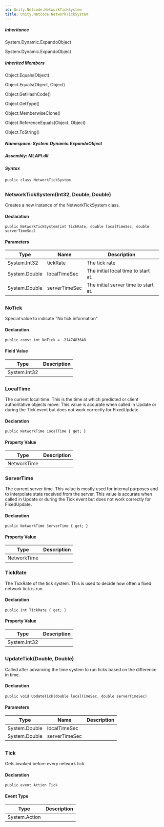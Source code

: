 ```yaml
---  
id: Unity.Netcode.NetworkTickSystem  
title: Unity.Netcode.NetworkTickSystem  
---
```


<div class="markdown level0 summary">

</div>

<div class="markdown level0 conceptual">

</div>

<div class="inheritance">

##### Inheritance

<div class="level0">

System.Dynamic.ExpandoObject

</div>

<div class="level1">

System.Dynamic.ExpandoObject

</div>

</div>

<div class="inheritedMembers">

##### Inherited Members

<div>

Object.Equals(Object)

</div>

<div>

Object.Equals(Object, Object)

</div>

<div>

Object.GetHashCode()

</div>

<div>

Object.GetType()

</div>

<div>

Object.MemberwiseClone()

</div>

<div>

Object.ReferenceEquals(Object, Object)

</div>

<div>

Object.ToString()

</div>

</div>

##### **Namespace**: System.Dynamic.ExpandoObject

##### **Assembly**: MLAPI.dll

##### Syntax

``` lang-csharp
public class NetworkTickSystem
```

## 

### NetworkTickSystem(Int32, Double, Double)

<div class="markdown level1 summary">

Creates a new instance of the NetworkTickSystem class.

</div>

<div class="markdown level1 conceptual">

</div>

#### Declaration

``` lang-csharp
public NetworkTickSystem(int tickRate, double localTimeSec, double serverTimeSec)
```

#### Parameters

| Type          | Name          | Description                          |
|---------------|---------------|--------------------------------------|
| System.Int32  | tickRate      | The tick rate                        |
| System.Double | localTimeSec  | The initial local time to start at.  |
| System.Double | serverTimeSec | The initial server time to start at. |

## 

### NoTick

<div class="markdown level1 summary">

Special value to indicate "No tick information"

</div>

<div class="markdown level1 conceptual">

</div>

#### Declaration

``` lang-csharp
public const int NoTick = -2147483648
```

#### Field Value

| Type         | Description |
|--------------|-------------|
| System.Int32 |             |

## 

### LocalTime

<div class="markdown level1 summary">

The current local time. This is the time at which predicted or client
authoritative objects move. This value is accurate when called in Update
or during the Tick event but does not work correctly for FixedUpdate.

</div>

<div class="markdown level1 conceptual">

</div>

#### Declaration

``` lang-csharp
public NetworkTime LocalTime { get; }
```

#### Property Value

| Type        | Description |
|-------------|-------------|
| NetworkTime |             |

### ServerTime

<div class="markdown level1 summary">

The current server time. This value is mostly used for internal purposes
and to interpolate state received from the server. This value is
accurate when called in Update or during the Tick event but does not
work correctly for FixedUpdate.

</div>

<div class="markdown level1 conceptual">

</div>

#### Declaration

``` lang-csharp
public NetworkTime ServerTime { get; }
```

#### Property Value

| Type        | Description |
|-------------|-------------|
| NetworkTime |             |

### TickRate

<div class="markdown level1 summary">

The TickRate of the tick system. This is used to decide how often a
fixed network tick is run.

</div>

<div class="markdown level1 conceptual">

</div>

#### Declaration

``` lang-csharp
public int TickRate { get; }
```

#### Property Value

| Type         | Description |
|--------------|-------------|
| System.Int32 |             |

## 

### UpdateTick(Double, Double)

<div class="markdown level1 summary">

Called after advancing the time system to run ticks based on the
difference in time.

</div>

<div class="markdown level1 conceptual">

</div>

#### Declaration

``` lang-csharp
public void UpdateTick(double localTimeSec, double serverTimeSec)
```

#### Parameters

| Type          | Name          | Description |
|---------------|---------------|-------------|
| System.Double | localTimeSec  |             |
| System.Double | serverTimeSec |             |

## 

### Tick

<div class="markdown level1 summary">

Gets invoked before every network tick.

</div>

<div class="markdown level1 conceptual">

</div>

#### Declaration

``` lang-csharp
public event Action Tick
```

#### Event Type

| Type          | Description |
|---------------|-------------|
| System.Action |             |
